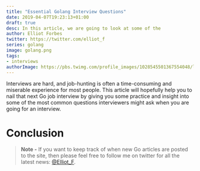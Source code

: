 ```yaml
---
title: "Essential Golang Interview Questions"
date: 2019-04-07T19:23:13+01:00
draft: true
desc: In this article, we are going to look at some of the 
author: Elliot Forbes
twitter: https://twitter.com/elliot_f
series: golang
image: golang.png
tags:
- interviews
authorImage: https://pbs.twimg.com/profile_images/1028545501367554048/lzr43cQv_400x400.jpg
---
```

 
Interviews are hard, and job-hunting is often a time-consuming and miserable experience for most
people. This article will hopefully help you to nail that next Go job interview by giving you
some practice and insight into some of the most common questions interviewers might ask when
you are going for an interview.




# Conclusion

> **Note -** If you want to keep track of when new Go articles are posted to the
> site, then please feel free to follow me on twitter for all the latest news:
> [@Elliot_F](https://twitter.com/elliot_f).
